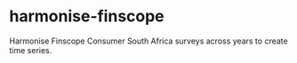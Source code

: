 # harmonise-finscope
Harmonise Finscope Consumer South Africa surveys across years to create time series. 
